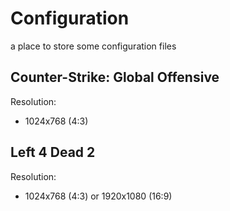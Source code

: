 # Configuration
a place to store some configuration files

## Counter-Strike: Global Offensive
Resolution:
- 1024x768 (4:3)

## Left 4 Dead 2
Resolution:
- 1024x768 (4:3) or 1920x1080 (16:9)
